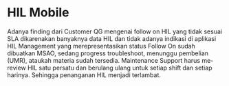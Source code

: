 # HIL Mobile
Adanya finding dari Customer QG mengenai follow on HIL yang tidak sesuai SLA dikarenakan banyaknya data HIL dan tidak adanya indikasi di aplikasi HIL Management yang merepresentasikan status Follow On sudah dibuatkan MSAO, sedang progress troubleshoot, menunggu pembelian (UMR), ataukah materia sudah  tersedia. Maintenance Support harus me-review HIL satu persatu dan berulang ulang untuk setiap shift dan setiap harinya. Sehingga penanganan HIL menjadi terlambat.
